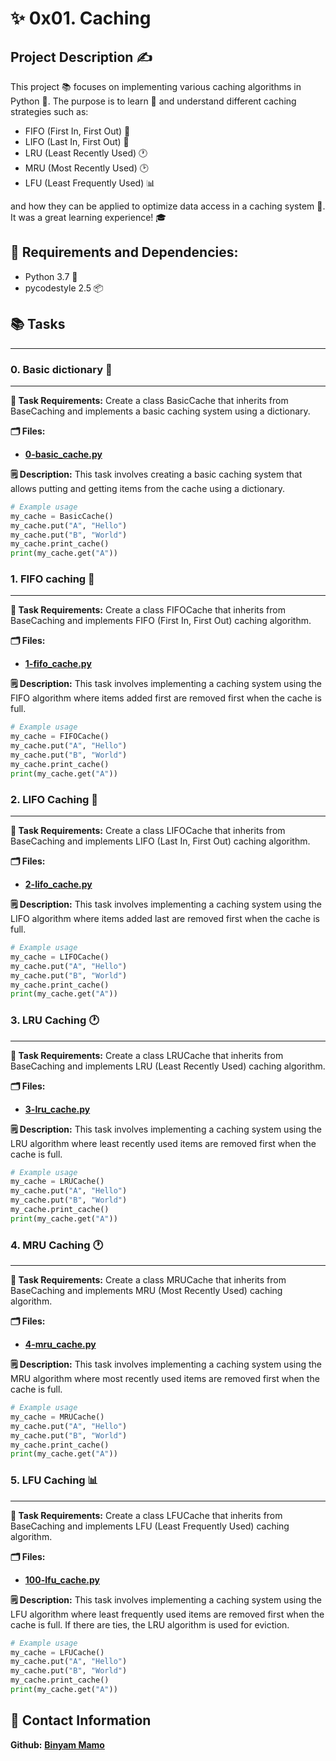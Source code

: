 # ✨ 0x01. Caching

## Project Description ✍️
This project 📚 focuses on implementing various caching algorithms in Python 🐍.
The purpose is to learn 🧠 and understand different caching strategies such as:
* FIFO (First In, First Out) 🔄
* LIFO (Last In, First Out) 🔄
* LRU (Least Recently Used) 🕐
* MRU (Most Recently Used) 🕑
* LFU (Least Frequently Used) 📊

and how they can be applied to optimize data access in a caching system 💽. It was a great learning experience! 🎓

## 🔧 Requirements and Dependencies:
- Python 3.7 🐍
- pycodestyle 2.5 📦

## 📚 Tasks
--------------

### 0. Basic dictionary 📖
---------------------
**📜 Task Requirements:**
Create a class BasicCache that inherits from BaseCaching and implements a basic caching system using a dictionary.

**🗂️ Files:** 
- **[0-basic_cache.py](0-basic_cache.py)**

**🗒️ Description:** 
This task involves creating a basic caching system that allows putting and getting items from the cache using a dictionary.

``` python
# Example usage
my_cache = BasicCache()
my_cache.put("A", "Hello")
my_cache.put("B", "World")
my_cache.print_cache()
print(my_cache.get("A"))
```

### 1. FIFO caching 🔄
---------------------
**📜 Task Requirements:**
Create a class FIFOCache that inherits from BaseCaching and implements FIFO (First In, First Out) caching algorithm.

**🗂️ Files:** 
- **[1-fifo_cache.py](1-fifo_cache.py)**

**🗒️ Description:** 
This task involves implementing a caching system using the FIFO algorithm where items added first are removed first when the cache is full.

``` python
# Example usage
my_cache = FIFOCache()
my_cache.put("A", "Hello")
my_cache.put("B", "World")
my_cache.print_cache()
print(my_cache.get("A"))
```

### 2. LIFO Caching 🔄
---------------------
**📜 Task Requirements:**
Create a class LIFOCache that inherits from BaseCaching and implements LIFO (Last In, First Out) caching algorithm.

**🗂️ Files:** 
- **[2-lifo_cache.py](2-lifo_cache.py)**

**🗒️ Description:** 
This task involves implementing a caching system using the LIFO algorithm where items added last are removed first when the cache is full.

``` python
# Example usage
my_cache = LIFOCache()
my_cache.put("A", "Hello")
my_cache.put("B", "World")
my_cache.print_cache()
print(my_cache.get("A"))
```

### 3. LRU Caching 🕐
---------------------
**📜 Task Requirements:**
Create a class LRUCache that inherits from BaseCaching and implements LRU (Least Recently Used) caching algorithm.

**🗂️ Files:** 
- **[3-lru_cache.py](3-lru_cache.py)**

**🗒️ Description:** 
This task involves implementing a caching system using the LRU algorithm where least recently used items are removed first when the cache is full.

``` python
# Example usage
my_cache = LRUCache()
my_cache.put("A", "Hello")
my_cache.put("B", "World")
my_cache.print_cache()
print(my_cache.get("A"))
```

### 4. MRU Caching 🕐
---------------------
**📜 Task Requirements:**
Create a class MRUCache that inherits from BaseCaching and implements MRU (Most Recently Used) caching algorithm.

**🗂️ Files:** 
- **[4-mru_cache.py](4-mru_cache.py)**

**🗒️ Description:** 
This task involves implementing a caching system using the MRU algorithm where most recently used items are removed first when the cache is full.

``` python
# Example usage
my_cache = MRUCache()
my_cache.put("A", "Hello")
my_cache.put("B", "World")
my_cache.print_cache()
print(my_cache.get("A"))
```

### 5. LFU Caching 📊
---------------------
**📜 Task Requirements:**
Create a class LFUCache that inherits from BaseCaching and implements LFU (Least Frequently Used) caching algorithm.

**🗂️ Files:** 
- **[100-lfu_cache.py](100-lfu_cache.py)**

**🗒️ Description:** 
This task involves implementing a caching system using the LFU algorithm where least frequently used items are removed first when the cache is full. If there are ties, the LRU algorithm is used for eviction.

``` python
# Example usage
my_cache = LFUCache()
my_cache.put("A", "Hello")
my_cache.put("B", "World")
my_cache.print_cache()
print(my_cache.get("A"))
```

## 🔗 Contact Information

**Github:**  **[Binyam Mamo](https://github.com/BinyamMamo)**
